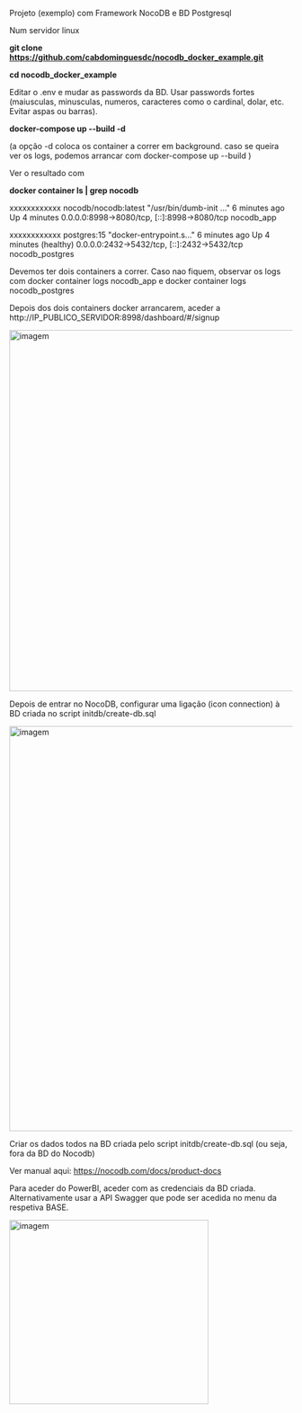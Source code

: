 Projeto (exemplo) com Framework NocoDB e BD Postgresql 

Num servidor linux

<b>git clone https://github.com/cabdominguesdc/nocodb_docker_example.git</b>

<b>cd nocodb_docker_example</b>

Editar o .env e mudar as passwords da BD. Usar passwords fortes (maiusculas, minusculas, numeros, caracteres como o cardinal, dolar, etc. Evitar aspas ou barras).

<b>docker-compose up --build -d</b>

(a opção -d coloca os container a correr em background. caso se queira ver os logs, podemos arrancar com docker-compose up --build   )

Ver o resultado com 

 <b>docker container ls | grep nocodb   </b>        
 
  xxxxxxxxxxxx   nocodb/nocodb:latest                                                        "/usr/bin/dumb-init …"   6 minutes ago   Up 4 minutes             0.0.0.0:8998->8080/tcp, [::]:8998->8080/tcp              nocodb_app

  xxxxxxxxxxxx   postgres:15                                                                 "docker-entrypoint.s…"   6 minutes ago   Up 4 minutes (healthy)   0.0.0.0:2432->5432/tcp, [::]:2432->5432/tcp              nocodb_postgres

Devemos ter dois containers a correr. Caso nao fiquem, observar os logs com  docker container logs nocodb_app e docker container logs nocodb_postgres 


Depois dos dois containers docker arrancarem, aceder a 
http://IP_PUBLICO_SERVIDOR:8998/dashboard/#/signup

<img width="614" height="643" alt="imagem" src="https://github.com/user-attachments/assets/724c40c4-5ab2-4271-8aa2-4fa084fad0b2" />

Depois de entrar no NocoDB, configurar uma ligação (icon connection) à BD criada no script initdb/create-db.sql

<img width="1275" height="721" alt="imagem" src="https://github.com/user-attachments/assets/de004a95-e054-4cd7-9926-ccc2bb8e94be" />


Criar os dados todos na BD criada pelo script  initdb/create-db.sql (ou seja, fora da BD do Nocodb)

Ver manual aqui: https://nocodb.com/docs/product-docs 


Para aceder do PowerBI, aceder com as credenciais da BD criada. Alternativamente usar a API Swagger que pode ser acedida no menu da respetiva BASE.

<img width="354" height="328" alt="imagem" src="https://github.com/user-attachments/assets/9393c322-32ff-4581-8e1e-92dc97251d51" />

